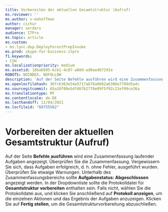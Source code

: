 ```yaml
---
title: Vorbereiten der aktuellen Gesamtstruktur (Aufruf)
ms.reviewer: ''
ms.author: v-mahoffman
author: cichur
manager: serdars
audience: ITPro
ms.topic: article
ms.custom:
- ms.lync.dep.DeployForestPrepInvoke
ms.prod: skype-for-business-itpro
f1.keywords:
- CSH
ms.localizationpriority: medium
ms.assetid: 18bab895-6cb1-4c07-a88d-ad0aed67293a
ROBOTS: NOINDEX, NOFOLLOW
description: 'Auf der Seite Befehle ausführen wird eine Zusammenfassung laufender Aufgaben angezeigt. Überprüfen Sie die Zusammenfassung. Vergewissern Sie sich, dass Aufgaben erfolgreich, d. h. ohne Fehler, ausgeführt wurden. Überprüfen Sie etwaige Warnungen. Unterhalb des Zusammenfassungsbereichs sollte Aufgabenstatus: Abgeschlossen angezeigt werden. In der Dropdownliste sollte die Protokolldatei für Gesamtstruktur vorbereiten enthalten sein. Falls nicht, wählen Sie die Protokolldatei aus, und klicken Sie anschließend auf Protokoll anzeigen, um die einzelnen Aktionen und das Ergebnis der Aufgaben anzuzeigen. Klicken Sie auf Fertig stellen, um die Gesamtstrukturvorbereitung abzuschließen.'
ms.openlocfilehash: 36fcb363e54e5717a676a0602a6306e7789d5adc
ms.sourcegitcommit: 65a10f80e5dfd67b2778e09f5f92c21ef09ce36a
ms.translationtype: MT
ms.contentlocale: de-DE
ms.lasthandoff: 11/04/2021
ms.locfileid: "60755562"
---
```

# <a name="prepare-current-forrest-invoke"></a>Vorbereiten der aktuellen Gesamtstruktur (Aufruf)
 
Auf der Seite **Befehle ausführen** wird eine Zusammenfassung laufender Aufgaben angezeigt. Überprüfen Sie die Zusammenfassung. Vergewissern Sie sich, dass Aufgaben erfolgreich, d. h. ohne Fehler, ausgeführt wurden. Überprüfen Sie etwaige Warnungen. Unterhalb des Zusammenfassungsbereichs sollte **Aufgabenstatus: Abgeschlossen** angezeigt werden. In der Dropdownliste sollte die Protokolldatei für **Gesamtstruktur vorbereiten** enthalten sein. Falls nicht, wählen Sie die Protokolldatei aus, und klicken Sie anschließend auf **Protokoll anzeigen**, um die einzelnen Aktionen und das Ergebnis der Aufgaben anzuzeigen. Klicken Sie auf **Fertig stellen**, um die Gesamtstrukturvorbereitung abzuschließen.
  

